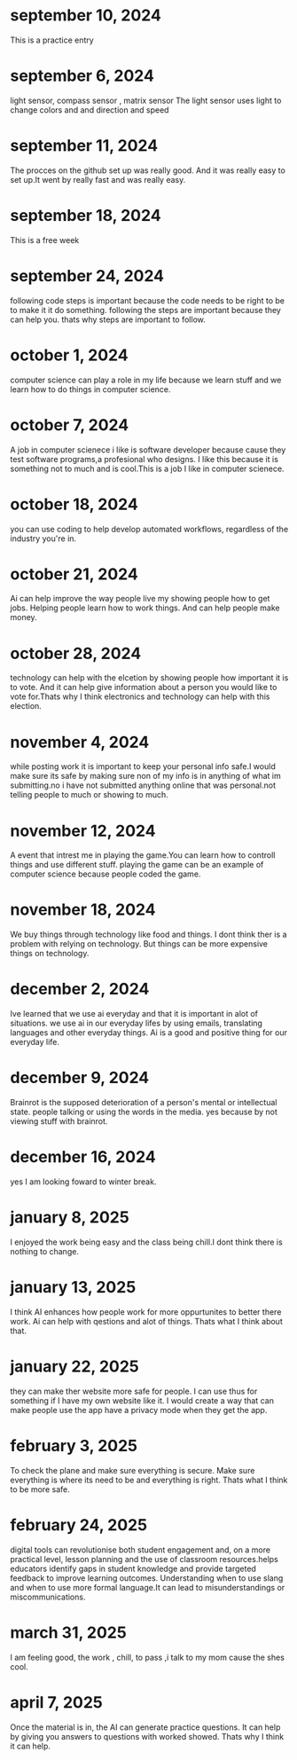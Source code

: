 # september 10, 2024
This is a practice entry

# september 6, 2024
light sensor, compass sensor , matrix sensor
The light sensor uses light to change colors and and direction and speed

# september 11, 2024
The procces on the github set up was really good. And it was really easy to set up.It went by really fast and was really easy. 

# september 18, 2024
This is a free week

# september 24, 2024
following code steps is important because the code needs to be right to be to make it it do something. following the steps are important because they can help you. thats why steps are important to follow.

# october 1, 2024
computer science can play a role in my life because we learn stuff and we learn how to do things in computer science.

# october 7, 2024
A job in computer scienece i like is software developer because cause they test software programs,a profesional who designs. I like this because it is something not to much and is cool.This is a job I like in computer scienece.

# october 18, 2024
you can use coding to help develop automated workflows, regardless of the industry you're in. 

# october 21, 2024
Ai can help improve the way people live my showing people how to get jobs. Helping people learn how to work things. And can help people make money.

# october 28, 2024
technology can help with the elcetion by showing people how important it is to vote. And it can help give information about a person you would like to vote for.Thats why I think electronics and technology can help with this election.

# november 4, 2024
while posting work it is important to keep your personal info safe.I would make sure its safe by making sure non of my info is in anything of what im submitting.no i have not submitted anything online that was personal.not telling people to much or showing to much.

# november 12, 2024
A event that intrest me in playing the game.You can learn how to controll things and use different stuff. playing the game can be an example of computer science because people coded the game.

# november 18, 2024 
We buy things through technology like food and things. I dont think ther is a problem with relying on technology. But things can be more expensive things on technology.

# december 2, 2024
Ive learned that we use ai everyday and that it is important in alot of situations. we use ai in our everyday lifes by using emails, translating languages and other everyday things. Ai is a good and positive thing for our everyday life.

# december 9, 2024 
Brainrot is the supposed deterioration of a person's mental or intellectual state. people talking or using the words in the media. yes because by not viewing stuff with brainrot.

# december 16, 2024
yes I am looking foward to winter break.

# january 8, 2025
I enjoyed the work being easy and the class being chill.I dont think there is nothing to change.

# january 13, 2025
I think AI enhances how people work for more oppurtunites to better there work. Ai can help with qestions and alot of things. Thats what I think about that.

# january 22, 2025
they can make ther website more safe for people. I can use thus for something if I have my own website like it. I would create a way that can make people use the app have a privacy mode when they get the app.

# february 3, 2025
To check the plane and make sure everything is secure. Make sure everything is where its need to be and everything is right. Thats what I think to be more safe.

# february 24, 2025
digital tools can revolutionise both student engagement and, on a more practical level, lesson planning and the use of classroom resources.helps educators identify gaps in student knowledge and provide targeted feedback to improve learning outcomes. Understanding when to use slang and when to use more formal language.It can lead to misunderstandings or miscommunications.

# march 31, 2025
I am feeling good, the work , chill, to pass ,i talk to my mom cause the shes cool.

# april 7, 2025
Once the material is in, the AI can generate practice questions. It can help by giving you answers to questions with worked showed. Thats why I think it can help.
